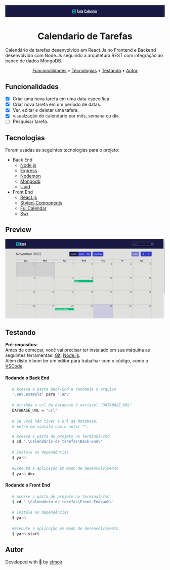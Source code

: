 <img src="./assets/images/header.png">

<h1 align="center"> Calendario de Tarefas </h1>

<p>
   Calendário de tarefas desenvolvido em React.Js no Frontend e Backend desenvolvido com Node.Js seguindo a arquitetura REST com integração ao banco de dados MongoDB.
</P>

<p align="center">
   <a href="#funcionalidades">Funcionalidades</a> •
   <a href="#tecnologias">Tecnologias</a> •
   <a href="#testando">Testando</a> •
   <a href="#autor">Autor</a> 
</p>

## Funcionalidades

- [x] Criar uma nova tarefa em uma data específica
- [x] Criar nova tarefa em um período de datas.
- [x] Ver, editar e deletar uma tafera.
- [x] visualzação do calendário por mês, semana ou dia.
- [ ] Pesquisar tarefa.

## Tecnologias
Foram usadas as seguintes tecnologias para o projeto:

- Back End
   - [Node.js](https://nodejs.org/en/)
   - [Express](https://expressjs.com/pt-br/)
   - [Nodemon](https://nodemon.io/)
   - [Mongodb](https://www.mongodb.com/home)
   - [Uuid](https://www.npmjs.com/package/uuid)
- Front End
   - [React.js](https://pt-br.reactjs.org/)
   - [Styled-Components](https://styled-components.com)
   - [FullCalendar](https://fullcalendar.io/)
   - [Swr](https://swr.vercel.app/pt-BR)

## Preview
<img alt="Preview Gif" src="./assets/images/Animação.gif">

## Testando
**Pré-requisitos:** <br>
Antes de começar, você vai precisar ter instalado em sua máquina as seguintes ferramentas: [Git](https://git-scm.com), [Node.js](https://nodejs.org/en/).<br>
Além disto é bom ter um editor para trabalhar com o código, como o [VSCode](https://code.visualstudio.com).

#### Rodando o Back End
```bash
   # Acesse a pasta Back-End e renomeie o arquivo 
   '.env.example' para '.env'

   # Atribua a url da database à variavel "DATABASE_URL"
   DATABASE_URL = "url"

   # Se você não tiver a url da database, 
   # entre em contato com o autor ^^.
```

```bash
   # Acesse a pasta do projeto no terminal/cmd
   $ cd '.\Calendário de tarefas\Back-End\'

   # Instale as dependências
   $ yarn

   #Execute a aplicação em modo de desenvolvimento
   $ yarn dev
```

#### Rodando o Front End
```bash
   # Acesse a pasta do projeto no terminal/cmd
   $ cd '.\Calendário de tarefas\Front-End\web\'

   # Instale as dependências
   $ yarn

   #Execute a aplicação em modo de desenvolvimento
   $ yarn start
```

## Autor

Developed with 💛 by [elmojr](https://elmojr.tech)